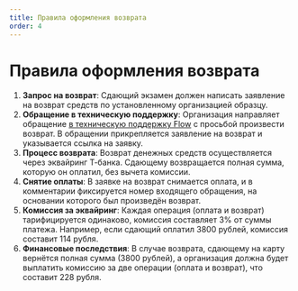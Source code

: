 ```yaml
---
title: Правила оформления возврата
order: 4
---
```


# Правила оформления возврата

1. **Запрос на возврат**: Сдающий экзамен должен написать заявление на возврат средств по установленному организацией образцу.
2. **Обращение в техническую поддержку**: Организация направляет обращение [в техническую поддержку Flow](https://forms.yandex.ru/cloud/662cbe9243f74fea695ffa27/) с просьбой произвести возврат. В обращении прикрепляется заявление на возврат и указывается ссылка на заявку.
3. **Процесс возврата**: Возврат денежных средств осуществляется через эквайринг Т-банка. Сдающему возвращается полная сумма, которую он оплатил, без вычета комиссии.
4. **Снятие оплаты**: В заявке на возврат снимается оплата, и в комментарии фиксируется номер входящего обращения, на основании которого был произведён возврат.
5. **Комиссия за эквайринг**: Каждая операция (оплата и возврат) тарифицируется одинаково, комиссия составляет 3% от суммы платежа. Например, если сдающий оплатил 3800 рублей, комиссия составит 114 рубля.
6. **Финансовые последствия**: В случае возврата, сдающему на карту вернётся полная сумма (3800 рублей), а организация должна будет выплатить комиссию за две операции (оплата и возврат), что составит 228 рубля.